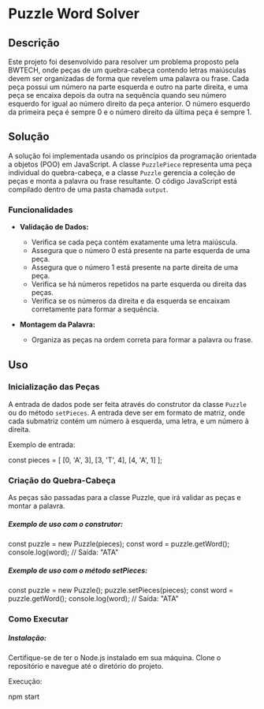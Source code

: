 # Puzzle Word Solver

## Descrição

Este projeto foi desenvolvido para resolver um problema proposto pela BWTECH, onde peças de um quebra-cabeça contendo letras maiúsculas devem ser organizadas de forma que revelem uma palavra ou frase. Cada peça possui um número na parte esquerda e outro na parte direita, e uma peça se encaixa depois da outra na sequência quando seu número esquerdo for igual ao número direito da peça anterior. O número esquerdo da primeira peça é sempre 0 e o número direito da última peça é sempre 1.

## Solução

A solução foi implementada usando os princípios da programação orientada a objetos (POO) em JavaScript. A classe `PuzzlePiece` representa uma peça individual do quebra-cabeça, e a classe `Puzzle` gerencia a coleção de peças e monta a palavra ou frase resultante. O código JavaScript está compilado dentro de uma pasta chamada `output`.

### Funcionalidades

- **Validação de Dados:**

  - Verifica se cada peça contém exatamente uma letra maiúscula.
  - Assegura que o número 0 está presente na parte esquerda de uma peça.
  - Assegura que o número 1 está presente na parte direita de uma peça.
  - Verifica se há números repetidos na parte esquerda ou direita das peças.
  - Verifica se os números da direita e da esquerda se encaixam corretamente para formar a sequência.

- **Montagem da Palavra:**
  - Organiza as peças na ordem correta para formar a palavra ou frase.

## Uso

### Inicialização das Peças

A entrada de dados pode ser feita através do construtor da classe `Puzzle` ou do método `setPieces`. A entrada deve ser em formato de matriz, onde cada submatriz contém um número à esquerda, uma letra, e um número à direita.

Exemplo de entrada:

const pieces = [
[0, 'A', 3],
[3, 'T', 4],
[4, 'A', 1]
];

### Criação do Quebra-Cabeça

As peças são passadas para a classe Puzzle, que irá validar as peças e montar a palavra.

##### Exemplo de uso com o construtor:

const puzzle = new Puzzle(pieces);
const word = puzzle.getWord();
console.log(word); // Saída: "ATA"

##### Exemplo de uso com o método setPieces:

const puzzle = new Puzzle();
puzzle.setPieces(pieces);
const word = puzzle.getWord();
console.log(word); // Saída: "ATA"

### Como Executar

##### Instalação:

Certifique-se de ter o Node.js instalado em sua máquina.
Clone o repositório e navegue até o diretório do projeto.

Execução:

npm start
